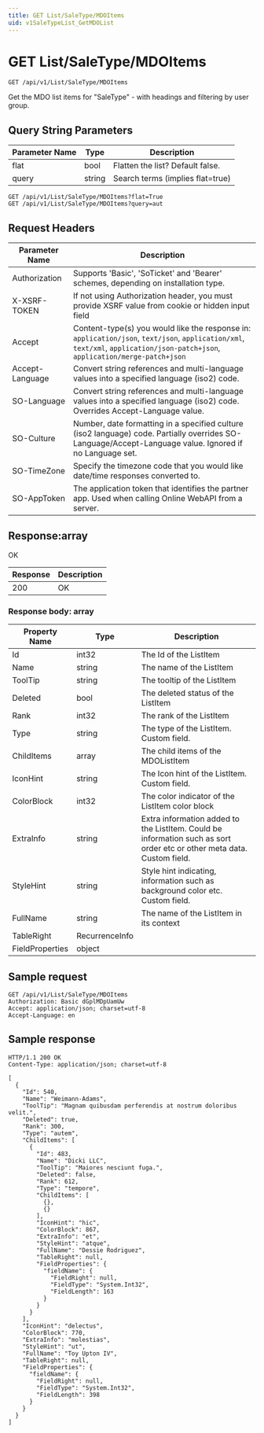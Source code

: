 ```yaml
---
title: GET List/SaleType/MDOItems
uid: v1SaleTypeList_GetMDOList
---
```


# GET List/SaleType/MDOItems

```http
GET /api/v1/List/SaleType/MDOItems
```

Get the MDO list items for "SaleType" - with headings and filtering by user group.







## Query String Parameters

| Parameter Name | Type |  Description |
|----------------|------|--------------|
| flat | bool |  Flatten the list? Default false. |
| query | string |  Search terms (implies flat=true) |

```http
GET /api/v1/List/SaleType/MDOItems?flat=True
GET /api/v1/List/SaleType/MDOItems?query=aut
```


## Request Headers

| Parameter Name | Description |
|----------------|-------------|
| Authorization  | Supports 'Basic', 'SoTicket' and 'Bearer' schemes, depending on installation type. |
| X-XSRF-TOKEN   | If not using Authorization header, you must provide XSRF value from cookie or hidden input field |
| Accept         | Content-type(s) you would like the response in: `application/json`, `text/json`, `application/xml`, `text/xml`, `application/json-patch+json`, `application/merge-patch+json` |
| Accept-Language | Convert string references and multi-language values into a specified language (iso2) code. |
| SO-Language | Convert string references and multi-language values into a specified language (iso2) code. Overrides Accept-Language value. |
| SO-Culture | Number, date formatting in a specified culture (iso2 language) code. Partially overrides SO-Language/Accept-Language value. Ignored if no Language set. |
| SO-TimeZone | Specify the timezone code that you would like date/time responses converted to. |
| SO-AppToken | The application token that identifies the partner app. Used when calling Online WebAPI from a server. |


## Response:array

OK

| Response | Description |
|----------------|-------------|
| 200 | OK |

### Response body: array

| Property Name | Type |  Description |
|----------------|------|--------------|
| Id | int32 | The Id of the ListItem |
| Name | string | The name of the ListItem |
| ToolTip | string | The tooltip of the ListItem |
| Deleted | bool | The deleted status of the ListItem |
| Rank | int32 | The rank of the ListItem |
| Type | string | The type of the ListItem. Custom field. |
| ChildItems | array | The child items of the MDOListItem |
| IconHint | string | The Icon hint of the ListItem. Custom field. |
| ColorBlock | int32 | The color indicator of the ListItem color block |
| ExtraInfo | string | Extra information added to the ListItem. Could be information such as sort order etc or other meta data. Custom field. |
| StyleHint | string | Style hint indicating, information such as background color etc. Custom field. |
| FullName | string | The name of the ListItem in its context |
| TableRight | RecurrenceInfo |  |
| FieldProperties | object |  |

## Sample request

```http!
GET /api/v1/List/SaleType/MDOItems
Authorization: Basic dGplMDpUamUw
Accept: application/json; charset=utf-8
Accept-Language: en
```

## Sample response

```http_
HTTP/1.1 200 OK
Content-Type: application/json; charset=utf-8

[
  {
    "Id": 540,
    "Name": "Weimann-Adams",
    "ToolTip": "Magnam quibusdam perferendis at nostrum doloribus velit.",
    "Deleted": true,
    "Rank": 300,
    "Type": "autem",
    "ChildItems": [
      {
        "Id": 483,
        "Name": "Dicki LLC",
        "ToolTip": "Maiores nesciunt fuga.",
        "Deleted": false,
        "Rank": 612,
        "Type": "tempore",
        "ChildItems": [
          {},
          {}
        ],
        "IconHint": "hic",
        "ColorBlock": 867,
        "ExtraInfo": "et",
        "StyleHint": "atque",
        "FullName": "Dessie Rodriguez",
        "TableRight": null,
        "FieldProperties": {
          "fieldName": {
            "FieldRight": null,
            "FieldType": "System.Int32",
            "FieldLength": 163
          }
        }
      }
    ],
    "IconHint": "delectus",
    "ColorBlock": 770,
    "ExtraInfo": "molestias",
    "StyleHint": "ut",
    "FullName": "Toy Upton IV",
    "TableRight": null,
    "FieldProperties": {
      "fieldName": {
        "FieldRight": null,
        "FieldType": "System.Int32",
        "FieldLength": 398
      }
    }
  }
]
```
